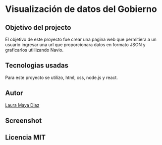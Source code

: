 # Visualización de datos del Gobierno 

## Objetivo del projecto 
El objetivo de este proyecto fue crear una pagina web que permitiera a un usuario ingresar una url que proporcionara datos en formato JSON y graficarlos utlilizando Navio. 

## Tecnologias usadas
Para este proyecto se utilizo, html, css, node.js y react. 

## Autor
[Laura Maya Diaz](pagweb)

## Screenshot

## Licencia MIT

